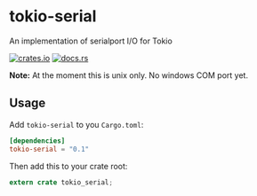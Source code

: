# tokio-serial

An implementation of  serialport I/O for Tokio

[![crates.io](http://meritbadge.herokuapp.com/tokio-serial)](https://crates.io/crates/tokio-serial)
[![docs.rs](https://docs.rs/tokio-serial/badge.svg)](https://docs.rs/tokio-serial)

**Note:** At the moment this is unix only.  No windows COM port yet.

## Usage

Add `tokio-serial` to you `Cargo.toml`:

```toml
[dependencies]
tokio-serial = "0.1"
```

Then add this to your crate root:

```rust
extern crate tokio_serial;
```
